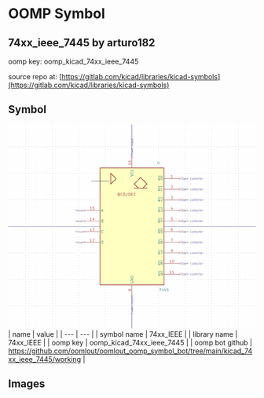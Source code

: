 # OOMP Symbol  
## 74xx_ieee_7445  by arturo182  
  
oomp key: oomp_kicad_74xx_ieee_7445  
  
source repo at: [https://gitlab.com/kicad/libraries/kicad-symbols](https://gitlab.com/kicad/libraries/kicad-symbols)  
## Symbol  
  
[![working.png](working_600.png)](working.png)  
| name | value | 
| --- | --- | 
| symbol name | 74xx_IEEE | 
| library name | 74xx_IEEE | 
| oomp key | oomp_kicad_74xx_ieee_7445 | 
| oomp bot github | https://github.com/oomlout/oomlout_oomp_symbol_bot/tree/main/kicad_74xx_ieee_7445/working | 
## Images  

